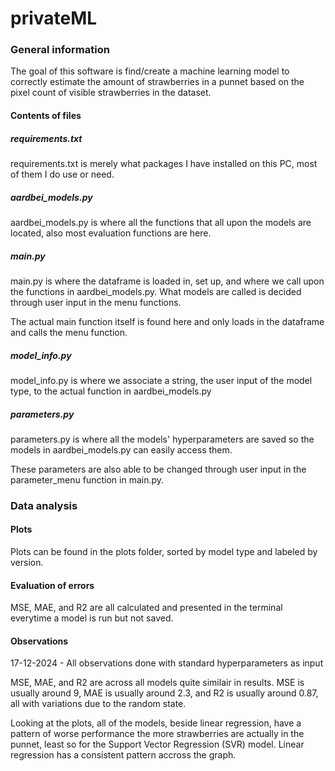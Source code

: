 # privateML
### General information
The goal of this software is find/create a machine learning model to correctly estimate the amount of strawberries in a punnet based on the pixel count of visible strawberries in the dataset.
#### Contents of files
##### requirements.txt
requirements.txt is merely what packages I have installed on this PC, most of them I do use or need.

##### aardbei_models.py
aardbei_models.py is where all the functions that all upon the models are located, also most evaluation functions are here.

##### main.py
main.py is where the dataframe is loaded in, set up, and where we call upon the functions in aardbei_models.py. What models are called is decided through user input in the menu functions.

The actual main function itself is found here and only loads in the dataframe and calls the menu function.

##### model_info.py
model_info.py is where we associate a string, the user input of the model type, to the actual function in aardbei_models.py

##### parameters.py
parameters.py is where all the models' hyperparameters are saved so the models in aardbei_models.py can easily access them.

These parameters are also able to be changed through user input in the parameter_menu function in main.py.

### Data analysis
#### Plots
Plots can be found in the plots folder, sorted by model type and labeled by version.

#### Evaluation of errors
MSE, MAE, and R2 are all calculated and presented in the terminal everytime a model is run but not saved.

#### Observations
17-12-2024 - All observations done with standard hyperparameters as input

MSE, MAE, and R2 are across all models quite similair in results. MSE is usually around 9, MAE is usually around 2.3, and R2 is usually around 0.87, all with variations due to the random state.

Looking at the plots, all of the models, beside linear regression, have a pattern of worse performance the more strawberries are actually in the punnet, least so for the Support Vector Regression (SVR) model. Linear regression has a consistent pattern accross the graph.